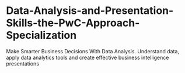 # Data-Analysis-and-Presentation-Skills-the-PwC-Approach-Specialization
Make Smarter Business Decisions With Data Analysis. Understand data, apply data analytics tools and create effective business intelligence presentations
